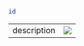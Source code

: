 ```bash
id
```

<table>
<tbody>
  <tr>
    <td>description</td>
    <td><img style="float: right;" src="https://i.imgur.com/s5T5QSD.png"></td>
  </tr>
</tbody>
</table>



